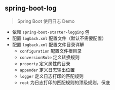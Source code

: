 ## spring-boot-log

> Spring Boot 使用日志 Demo

- 依赖 `spring-boot-starter-logging` 包
- 配置 `logback.xml` 配置文件（默认不需要配置）
- 配置 `logback.xml` 配置文件目录详解
    - `configuration` 配置文件根目录
    - `conversionRule` 定义转换规则
    - `property` 定义属性的目录
    - `appender` 定义日志输出位置
    - `logger` 定义日志打印的匹配规则
    - `root` 为日志打印的匹配规则的顶级规则，保底


